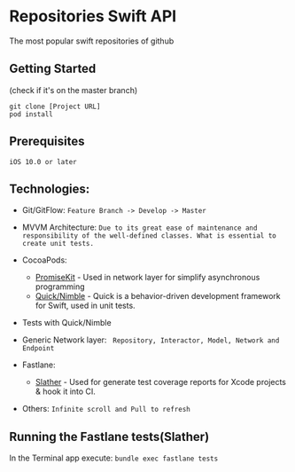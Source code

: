 # Repositories Swift API

The most popular swift repositories of github

## Getting Started

(check if it's on the master branch)
```
git clone [Project URL]
pod install
```

## Prerequisites
```
iOS 10.0 or later
```
## Technologies:
 
 * Git/GitFlow: ``` Feature Branch -> Develop -> Master ``` 

 * MVVM Architecture: ```Due to its great ease of maintenance and responsibility of the well-defined classes. What is essential to create unit tests.``` 

* CocoaPods:
  * [PromiseKit](https://github.com/mxcl/PromiseKit) - Used in network layer for simplify asynchronous programming
  * [Quick/Nimble](https://github.com/Quick) - Quick is a behavior-driven development framework for Swift, used in unit tests.

* Tests with Quick/Nimble

* Generic Network layer: ``` Repository, Interactor, Model, Network and Endpoint```

* Fastlane:
  * [Slather](https://github.com/SlatherOrg/slather) - Used for generate test coverage reports for Xcode projects & hook it into CI.

* Others: ```Infinite scroll and Pull to refresh```

## Running the Fastlane tests(Slather)

In the Terminal app execute: ```bundle exec fastlane tests```







